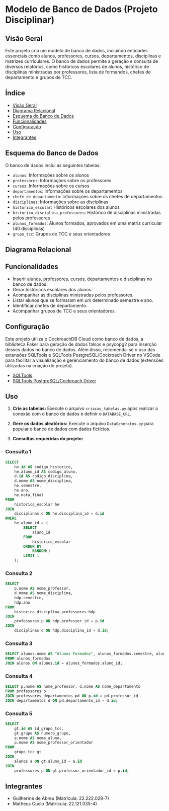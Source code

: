 # Modelo de Banco de Dados (Projeto Disciplinar)

## Visão Geral

Este projeto cria um modelo de banco de dados, incluindo entidades essenciais como alunos, professores, cursos, departamentos, disciplinas e matrizes curriculares. O banco de dados permite a geração e consulta de diversos relatórios, como históricos escolares de alunos, histórico de disciplinas ministradas por professores, lista de formandos, chefes de departamento e grupos de TCC.

## Índice

- [Visão Geral](#visão-geral)
- [Diagrama Relacional](#diagrama-relacional)
- [Esquema do Banco de Dados](#esquema-do-banco-de-dados)
- [Funcionalidades](#funcionalidades)
- [Configuração](#configuração)
- [Uso](#uso)
- [Integrantes](#integrantes)

## Esquema do Banco de Dados

O banco de dados inclui as seguintes tabelas:

- `alunos`: Informações sobre os alunos
- `professores`: Informações sobre os professores
- `cursos`: Informações sobre os cursos
- `departamentos`: Informações sobre os departamentos
- `chefe de departamento`: Informações sobre os chefes de departamentos
- `disciplinas`: Informações sobre as disciplinas
- `historico_escolar`: Históricos escolares dos alunos
- `historico_disciplina_professores`: Histórico de disciplinas ministradas pelos professores
- `alunos_formados`: Alunos formados, aprovados em uma matriz curricular (40 disciplinas)
- `grupo_tcc`: Grupos de TCC e seus orientadores


## Diagrama Relacional


## Funcionalidades

- Inserir alunos, professores, cursos, departamentos e disciplinas no banco de dados.
- Gerar históricos escolares dos alunos.
- Acompanhar as disciplinas ministradas pelos professores.
- Listar alunos que se formaram em um determinado semestre e ano.
- Identificar chefes de departamento.
- Acompanhar grupos de TCC e seus orientadores.

## Configuração

Este projeto utiliza o CockroachDB Cloud como banco de dados, a biblioteca Faker para geração de dados falsos e psycopg2 para inserção desses dados no banco de dados. Além disso, recomenda-se o uso das extensões SQLTools e SQLTools PostgreSQL/Cockroach Driver no VSCode para facilitar a visualização e gerenciamento do banco de dados (extensões utilizadas na criação do projeto).

- [SQLTools](https://marketplace.visualstudio.com/items?itemName=mtxr.sqltools)
- [SQLTools PostgreSQL/Cockroach Driver](https://marketplace.visualstudio.com/items?itemName=mtxr.sqltools-driver-pg)


## Uso

1. **Crie as tabelas:**
   Execute o arquivo `criacao_tabelas.py` após realizar a conexão com o banco de dados e definir o `DATABASE_URL`.

2. **Gere os dados aleatórios:**
   Execute o arquivo `DataGeneratos.py` para popular o banco de dados com dados fictícios.

3. **Consultas requeridas do projeto:**

### Consulta 1

```sql
SELECT
    he.id AS codigo_historico,
    he.aluno_id AS codigo_aluno,
    d.id AS codigo_disciplina,
    d.nome AS nome_disciplina,
    he.semestre,
    he.ano,
    he.nota_final
FROM
    historico_escolar he
JOIN
    disciplinas d ON he.disciplina_id = d.id
WHERE
    he.aluno_id = (
        SELECT
            aluno_id
        FROM
            historico_escolar
        ORDER BY
            RANDOM()
        LIMIT 1
    );
```


### Consulta 2

```sql
SELECT
    p.nome AS nome_professor,
    d.nome AS nome_disciplina,
    hdp.semestre,
    hdp.ano
FROM
    historico_disciplina_professores hdp
JOIN
    professores p ON hdp.professor_id = p.id
JOIN
    disciplinas d ON hdp.disciplina_id = d.id;
```

### Consulta 3

```sql
SELECT alunos.nome AS "Alunos Formados", alunos_formados.semestre, alunos_formados.ano
FROM alunos_formados
JOIN alunos ON alunos.id = alunos_formados.aluno_id;
```

### Consulta 4

```sql
SELECT p.nome AS nome_professor, d.nome AS nome_departamento
FROM professores p
JOIN professores_departamentos pd ON p.id = pd.professor_id
JOIN departamentos d ON pd.departamento_id = d.id;
```


### Consulta 5

```sql
SELECT
    gt.id AS id_grupo_tcc,
    gt.grupo AS numero_grupo,
    a.nome AS nome_aluno,
    p.nome AS nome_professor_orientador
FROM
    grupo_tcc gt
JOIN
    alunos a ON gt.aluno_id = a.id
JOIN
    professores p ON gt.professor_orientador_id = p.id;
```

## Integrantes

- Guilherme de Abreu (Matrícula: 22.222.028-7)
- Matheus Cucio (Matrícula: 22.121.035-4)